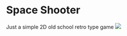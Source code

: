 # Space Shooter
Just a simple 2D old school retro type game
![](https://i.ibb.co/48tNNbM/Sprite-0001.jpg)
